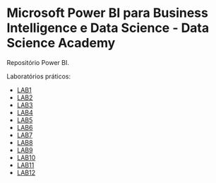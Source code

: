#  Microsoft Power BI para Business Intelligence e Data Science - Data Science Academy

Repositório Power BI.

Laboratórios práticos:
- [LAB1](https://github.com/VictorGFL/Microsoft-Power-BI-Para-Business-Intelligence-e-Data-Science-Data-Science-Academy/tree/main/LAB1)
- [LAB2](https://github.com/VictorGFL/Microsoft-Power-BI-Para-Business-Intelligence-e-Data-Science-Data-Science-Academy/tree/main/LAB2)
- [LAB3](https://github.com/VictorGFL/Microsoft-Power-BI-Para-Business-Intelligence-e-Data-Science-Data-Science-Academy/tree/main/LAB3)
- [LAB4](https://github.com/VictorGFL/Microsoft-Power-BI-Para-Business-Intelligence-e-Data-Science-Data-Science-Academy/tree/main/LAB4)
- [LAB5](https://github.com/VictorGFL/Microsoft-Power-BI-Para-Business-Intelligence-e-Data-Science-Data-Science-Academy/tree/main/LAB5)
- [LAB6](https://github.com/VictorGFL/Microsoft-Power-BI-Para-Business-Intelligence-e-Data-Science-Data-Science-Academy/tree/main/LAB6)
- [LAB7](https://github.com/VictorGFL/Microsoft-Power-BI-Para-Business-Intelligence-e-Data-Science-Data-Science-Academy/tree/main/LAB7)
- [LAB8](https://github.com/VictorGFL/Microsoft-Power-BI-Para-Business-Intelligence-e-Data-Science-Data-Science-Academy/tree/main/LAB8)
- [LAB9](https://github.com/VictorGFL/Microsoft-Power-BI-Para-Business-Intelligence-e-Data-Science-Data-Science-Academy/tree/main/LAB9)
- [LAB10](https://github.com/VictorGFL/Microsoft-Power-BI-Para-Business-Intelligence-e-Data-Science-Data-Science-Academy/tree/main/LAB10)
- [LAB11](https://github.com/VictorGFL/Microsoft-Power-BI-Para-Business-Intelligence-e-Data-Science-Data-Science-Academy/tree/main/LAB11)
- [LAB12](https://github.com/VictorGFL/Microsoft-Power-BI-Para-Business-Intelligence-e-Data-Science-Data-Science-Academy/tree/main/LAB12)
